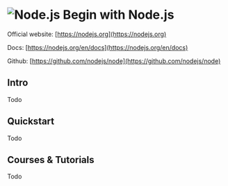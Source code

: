 # ![Node.js](https://rawgit.com/asankasri/begin-with-it-alpha/master/icons/nodejs.png "Node.js") Begin with Node.js

Official website: [https://nodejs.org](https://nodejs.org)

Docs: [https://nodejs.org/en/docs](https://nodejs.org/en/docs)

Github: [https://github.com/nodejs/node](https://github.com/nodejs/node)

## Intro

Todo

## Quickstart

Todo

## Courses & Tutorials

Todo
